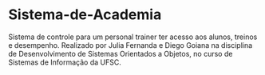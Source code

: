 # Sistema-de-Academia

Sistema de controle para um personal trainer ter acesso aos alunos, treinos e desempenho.
Realizado por Julia Fernanda e Diego Goiana na disciplina de Desenvolvimento de Sistemas Orientados a Objetos, no curso de Sistemas de Informação da UFSC.
